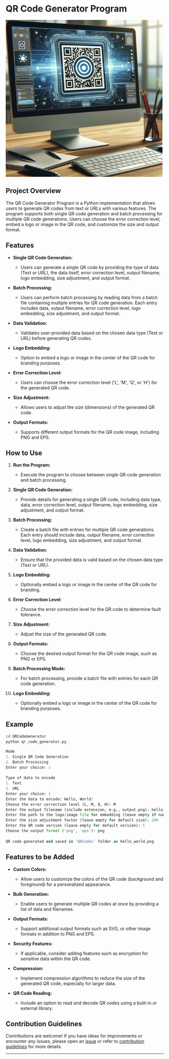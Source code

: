 # QR Code Generator Program

![qr code](image.png)

## Project Overview

The QR Code Generator Program is a Python implementation that allows users to generate QR codes from text or URLs with various features. The program supports both single QR code generation and batch processing for multiple QR code generations. Users can choose the error correction level, embed a logo or image in the QR code, and customize the size and output format.

## Features

- **Single QR Code Generation:**

  - Users can generate a single QR code by providing the type of data (Text or URL), the data itself, error correction level, output filename, logo embedding, size adjustment, and output format.

- **Batch Processing:**

  - Users can perform batch processing by reading data from a batch file containing multiple entries for QR code generation. Each entry includes data, output filename, error correction level, logo embedding, size adjustment, and output format.

- **Data Validation:**

  - Validates user-provided data based on the chosen data type (Text or URL) before generating QR codes.

- **Logo Embedding:**

  - Option to embed a logo or image in the center of the QR code for branding purposes.

- **Error Correction Level:**

  - Users can choose the error correction level ('L', 'M', 'Q', or 'H') for the generated QR code.

- **Size Adjustment:**

  - Allows users to adjust the size (dimensions) of the generated QR code.

- **Output Formats:**
  - Supports different output formats for the QR code image, including PNG and EPS.

## How to Use

1. **Run the Program:**

   - Execute the program to choose between single QR code generation and batch processing.

2. **Single QR Code Generation:**

   - Provide details for generating a single QR code, including data type, data, error correction level, output filename, logo embedding, size adjustment, and output format.

3. **Batch Processing:**

   - Create a batch file with entries for multiple QR code generations. Each entry should include data, output filename, error correction level, logo embedding, size adjustment, and output format.

4. **Data Validation:**

   - Ensure that the provided data is valid based on the chosen data type (Text or URL).

5. **Logo Embedding:**

   - Optionally embed a logo or image in the center of the QR code for branding.

6. **Error Correction Level:**

   - Choose the error correction level for the QR code to determine fault tolerance.

7. **Size Adjustment:**

   - Adjust the size of the generated QR code.

8. **Output Formats:**

   - Choose the desired output format for the QR code image, such as PNG or EPS.

9. **Batch Processing Mode:**

   - For batch processing, provide a batch file with entries for each QR code generation.

10. **Logo Embedding:**
    - Optionally embed a logo or image in the center of the QR code for branding purposes.

## Example

```bash
cd QRCodeGenerator
python qr_code_generator.py
```

```python
Mode
1. Single QR Code Generation
2. Batch Processing
Enter your choice: 1

Type of data to encode
1. Text
2. URL
Enter your choice: 1
Enter the data to encode: Hello, World!
Choose the error correction level (L, M, Q, H): M
Enter the output filename (include extension, e.g., output.png): hello_world.png
Enter the path to the logo/image file for embedding (leave empty if none): logo.png
Enter the size adjustment factor (leave empty for default size): 200
Enter the QR code version (leave empty for default version): 5
Choose the output format ('png', 'eps'): png

QR code generated and saved in 'QRCodes' folder as hello_world.png
```

## Features to be Added

- **Custom Colors:**

  - Allow users to customize the colors of the QR code (background and foreground) for a personalized appearance.

- **Bulk Generation:**

  - Enable users to generate multiple QR codes at once by providing a list of data and filenames.

- **Output Formats:**

  - Support additional output formats such as SVG, or other image formats in addition to PNG and EPS.

- **Security Features:**

  - If applicable, consider adding features such as encryption for sensitive data within the QR code.

- **Compression:**

  - Implement compression algorithms to reduce the size of the generated QR code, especially for larger data.

- **QR Code Reading:**

  - Include an option to read and decode QR codes using a built-in or external library.

## Contribution Guidelines

Contributions are welcome! If you have ideas for improvements or encounter any issues, please open an [issue](https://github.com/vrm-piyush/Python-Projects/issues/new/choose) or refer to [contribution guidelines](../CONTRIBUTING.md) for more details.

---
